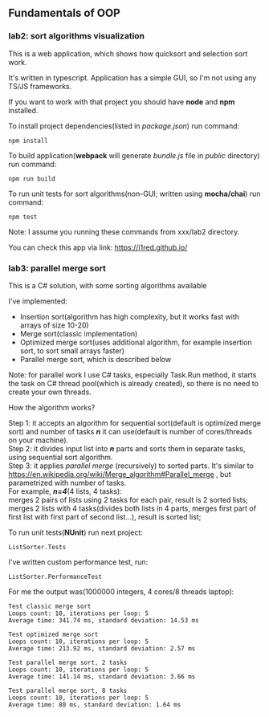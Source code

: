## Fundamentals of OOP

### lab2: sort algorithms visualization
This is a web application, which shows how quicksort and selection sort work.

It's written in typescript. Application has a simple GUI, so I'm not using any TS/JS frameworks.

If you want to work with that project you should have **node** and **npm** installed.

To install project dependencies(listed in *package.json*) run command:
```
npm install
```
To build application(**webpack** will generate *bundle.js* file in *public* directory) run command:
```
npm run build
```
To run unit tests for sort algorithms(non-GUI; written using **mocha/chai**) run command:
```
npm test
```
Note: I assume you running these commands from xxx/lab2 directory.

You can check this app via link: https://i1red.github.io/

### lab3: parallel merge sort
This is a C# solution, with some sorting algorithms available

I've implemented:
* Insertion sort(algorithm has high complexity, but it works fast with arrays of size 10-20)
* Merge sort(classic implementation)
* Optimized merge sort(uses additional algorithm, for example insertion sort, to sort small arrays faster)
* Parallel merge sort, which is described below

Note: for parallel work I use C# tasks, especially Task.Run method, it starts the task on C# thread pool(which is already created), so there is no need to create your own threads.

How the algorithm works?

Step 1: it accepts an algorithm for sequential sort(default is optimized merge sort) and number of tasks ***n*** it can use(default is number of cores/threads on your machine).\
Step 2: it divides input list into ***n*** parts and sorts them in separate tasks, using sequential sort algorithm.\
Step 3: it applies *parallel merge* (recursively) to sorted parts. It's similar to https://en.wikipedia.org/wiki/Merge_algorithm#Parallel_merge , but parametrized with number of tasks.\
For example, ***n=4***(4 lists, 4 tasks):\
merges 2 pairs of lists using 2 tasks for each pair, result is 2 sorted lists;\
merges 2 lists with 4 tasks(divides both lists in 4 parts, merges first part of first list with first part of second list...), result is sorted list;

To run unit tests(**NUnit**) run next project:
```
ListSorter.Tests
```
I've written custom performance test, run:
```
ListSorter.PerformanceTest
```
For me the output was(1000000 integers, 4 cores/8 threads laptop):
```
Test classic merge sort
Loops count: 10, iterations per loop: 5
Average time: 341.74 ms, standard deviation: 14.53 ms

Test optimized merge sort
Loops count: 10, iterations per loop: 5
Average time: 213.92 ms, standard deviation: 2.57 ms

Test parallel merge sort, 2 tasks
Loops count: 10, iterations per loop: 5
Average time: 141.14 ms, standard deviation: 3.66 ms

Test parallel merge sort, 8 tasks
Loops count: 10, iterations per loop: 5
Average time: 80 ms, standard deviation: 1.64 ms

```
